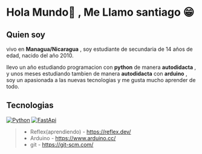 # Hola Mundo👋 , Me Llamo santiago 😁

## Quien soy
vivo en __Managua/Nicaragua__ , soy estudiante de secundaria de 14 años de edad, nacido del año 2010.

llevo un año estudiando programacion con **python** de manera __autodidacta__ , y unos meses estudiando tambien de manera __autodidacta__ con __arduino__ , soy un apasionada a las nuevas tecnologias y me gusta mucho aprender de todo.

## Tecnologias

[![Python](https://img.shields.io/badge/Python-yellow?style=for-the-badge&logo=python&logoColor=white&labelColor=101010)]()
[![FastApi](https://img.shields.io/badge/FastApi-green?style=for-the-badge&logo=python&logoColor=white&labelColor=101010)]()
> - Reflex(aprendiendo) - https://reflex.dev/
> - Arduino - https://www.arduino.cc/
> - git - https://git-scm.com/
